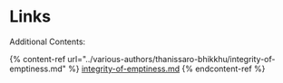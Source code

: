 # Links

Additional Contents:

{% content-ref url="../various-authors/thanissaro-bhikkhu/integrity-of-emptiness.md" %}
[integrity-of-emptiness.md](../various-authors/thanissaro-bhikkhu/integrity-of-emptiness.md)
{% endcontent-ref %}
